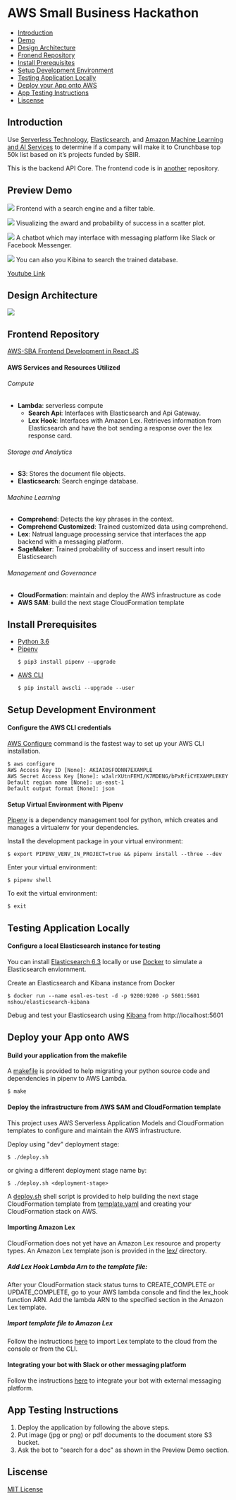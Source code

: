 # AWS Small Business Hackathon

- [Introduction](##Introduction)
- [Demo](#Preview%20Demo)
- [Design Architecture](##Design%20Architecture)
- [Fronend Repository](##Frontend%20Repository)
- [Install Prerequisites](##Install%20Prerequisites)
- [Setup Development Environment](##Setup%20Development%20Environment)
- [Testing Application Locally](##Testing%20Application%20Locally)
- [Deploy your App onto AWS](##Deploy%20your%20App%20onto%20AWS)
- [App Testing Instructions](##App%20Testing%20Instructions)
- [Liscense](##Liscense)

## Introduction

Use [Serverless Technology](https://aws.amazon.com/lambda/), [Elasticsearch](https://www.elastic.co/), and [Amazon Machine Learning and AI Services](https://aws.amazon.com/machine-learning/) to determine if a company will make it to Crunchbase top 50k list based on it’s projects funded by SBIR.

This is the backend API Core. The frontend code is in [another](https://github.com/87maza/aws-sba) repository.

## Preview Demo

![](images/sba-frontend.png)
Frontend with a search engine and a filter table.

![](images/sba-frontend2.png)
Visualizing the award and probability of success in a scatter plot.

![](images/bot.gif)
A chatbot which may interface with messaging platform like Slack or Facebook Messenger.

![](images/sba-es.png)
You can also you Kibina to search the trained database.

[Youtube Link](https://youtu.be/ogVCPvJj3fU)

## Design Architecture

![](images/sba-architect.png)

## Frontend Repository

[AWS-SBA Frontend Development in React JS](https://github.com/87maza/aws-sba)

#### AWS Services and Resources Utilized

###### Compute
* **Lambda**: serverless compute
    * **Search Api**: Interfaces with Elasticsearch and Api Gateway.
    * **Lex Hook**: Interfaces with Amazon Lex. Retrieves information from Elasticsearch and have the bot sending a response over the lex response card.

###### Storage and Analytics
* **S3**: Stores the document file objects.
* **Elasticsearch**: Search enginge database.

###### Machine Learning
* **Comprehend**: Detects the key phrases in the context. 
* **Comprehend Customized**: Trained customized data using comprehend.
* **Lex**: Natrual language processing service that interfaces the app backend with a messaging platform.
* **SageMaker**: Trained probability of success and insert result into Elasticsearch

###### Management and Governance
* **CloudFormation**: maintain and deploy the AWS infrastructure as code
* **AWS SAM**: build the next stage CloudFormation template

## Install Prerequisites

- [Python 3.6](https://www.python.org/downloads/)
- [Pipenv](https://github.com/pypa/pipenv)
    ```
    $ pip3 install pipenv --upgrade
    ```
- [AWS CLI](https://docs.aws.amazon.com/cli/latest/userguide/cli-chap-install.html) 
    ```
    $ pip install awscli --upgrade --user
    ```

## Setup Development Environment

#### Configure the AWS CLI credentials

[AWS Configure](https://docs.aws.amazon.com/cli/latest/userguide/cli-chap-configure.html) command is the fastest way to set up your AWS CLI installation.

```
$ aws configure
AWS Access Key ID [None]: AKIAIOSFODNN7EXAMPLE
AWS Secret Access Key [None]: wJalrXUtnFEMI/K7MDENG/bPxRfiCYEXAMPLEKEY
Default region name [None]: us-east-1
Default output format [None]: json
```

#### Setup Virtual Environment with Pipenv

[Pipenv](https://github.com/pypa/pipenv) is a dependency management tool for python, which creates and manages a virtualenv for your dependencies.

Install the development package in your virtual environment:
```
$ export PIPENV_VENV_IN_PROJECT=true && pipenv install --three --dev
```

Enter your virtual environment:
```
$ pipenv shell
```

To exit the virtual environment:
```
$ exit
```

## Testing Application Locally

#### Configure a  local Elasticsearch instance for testing
You can install [Elasticsearch 6.3](https://www.elastic.co/guide/en/elasticsearch/reference/6.3/install-elasticsearch.html) locally or use [Docker](https://hub.docker.com/r/nshou/elasticsearch-kibana/) to simulate a Elasticsearch enviornment.

Create an Elasticsearch and Kibana instance from Docker
```
$ docker run --name esml-es-test -d -p 9200:9200 -p 5601:5601 nshou/elasticsearch-kibana
```

Debug and test your Elasticsearch using [Kibana](https://www.elastic.co/products/kibana) from http://localhost:5601

## Deploy your App onto AWS

#### Build your application from the makefile
A [makefile](makefile) is provided to help migrating your python source code and dependencies in pipenv to AWS Lambda.
```
$ make
```

#### Deploy the infrastructure from AWS SAM and CloudFormation template
This project uses AWS Serverless Application Models and CloudFormation templates to configure and maintain the AWS infrastructure.

Deploy using "dev" deployment stage:
```
$ ./deploy.sh
```

or giving a different deployment stage name by:

```
$ ./deploy.sh <deployment-stage>
```

A [deploy.sh](deploy.sh) shell script is provided to help building the next stage CloudFormation template from [template.yaml](template.yaml) and creating your CloudFormation stack on AWS.

#### Importing Amazon Lex 

CloudFormation does not yet have an Amazon Lex resource and property types. An Amazon Lex template json is provided in the [lex/](/lex) directory. 

##### Add Lex Hook Lambda Arn to the template file:

After your CloudFormation stack status turns to CREATE_COMPLETE or UPDATE_COMPLETE, go to your AWS lambda console and find the lex_hook function ARN. Add the lambda ARN to the specified section in the Amazon Lex template.

##### Import template file to Amazon Lex

Follow the instructions [here](https://docs.aws.amazon.com/lex/latest/dg/import-export-lex.html) to import Lex template to the cloud from the console or from the CLI.

#### Integrating your bot with Slack or other messaging platform

Follow the instructions [here](https://docs.aws.amazon.com/lex/latest/dg/slack-bot-association.html) to integrate your bot with external messaging platform.

## App Testing Instructions

1. Deploy the application by following the above steps.
2. Put image (jpg or png) or pdf documents to the document store S3 bucket.
3. Ask the bot to "search for a doc" as shown in the Preview Demo section.

## Liscense

[MIT License](LICENSE)

